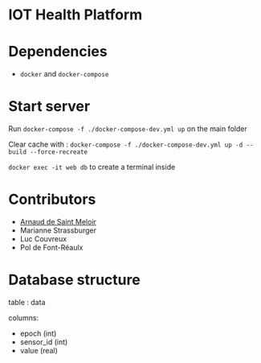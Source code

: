 # IOT Health Platform

# Dependencies
- `docker` and `docker-compose`

# Start server 
Run `docker-compose -f ./docker-compose-dev.yml up` on the main folder

Clear cache with : `docker-compose -f ./docker-compose-dev.yml up -d --build --force-recreate`  

`docker exec -it web db` to create a terminal inside

# Contributors
 - [Arnaud de Saint Meloir](https://arnaud.at)
 - Marianne Strassburger
 - Luc Couvreux
 - Pol de Font-Réaulx

# Database structure 
table : data

columns:
- epoch (int)
- sensor_id (int)
- value (real)
